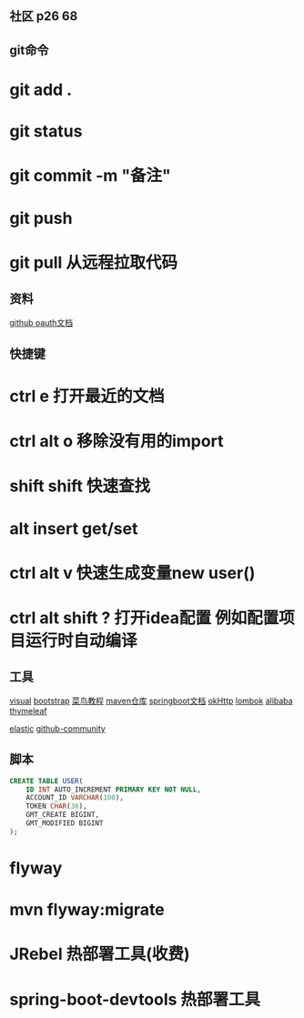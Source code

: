 ## 社区  p26 68
## git命令
#  git add .
#  git status
#  git commit -m "备注"
#  git push
#  git pull 从远程拉取代码

## 资料
[github oauth文档](https://developer.github.com/apps/building-oauth-apps/)

## 快捷键
# ctrl e   打开最近的文档
# ctrl alt o  移除没有用的import
# shift shift 快速查找
# alt insert get/set
# ctrl alt v 快速生成变量new user()
# ctrl alt shift ?  打开idea配置  例如配置项目运行时自动编译

## 工具
[visual](https://www.visual-paradigm.com)
[bootstrap](https://v3.bootcss.com/)
[菜鸟教程](https://www.runoob.com/)
[maven仓库](https://mvnrepository.com/)
[springboot文档](https://docs.spring.io/spring-boot/docs/2.0.0.RC2/reference/htmlsingle/)
[okHttp](https://square.github.io/okhttp/)
[lombok](https://projectlombok.org/)
[alibaba](https://developer.aliyun.com/special/tech-java?spm=a2c41.13037006.0.0%20csdn)
[thymeleaf](https://www.thymeleaf.org/)

[elastic](https://elasticsearch.cn/explore)
[github-community](https://github.com/liunian2/community)

## 脚本
```sql
CREATE TABLE USER(
    ID INT AUTO_INCREMENT PRIMARY KEY NOT NULL,
    ACCOUNT_ID VARCHAR(100),
    TOKEN CHAR(36),
    GMT_CREATE BIGINT,
    GMT_MODIFIED BIGINT
);
```
# flyway
#  mvn flyway:migrate
# JRebel 热部署工具(收费)
# spring-boot-devtools 热部署工具



